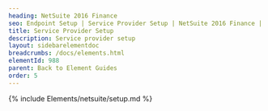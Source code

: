 ```yaml
---
heading: NetSuite 2016 Finance
seo: Endpoint Setup | Service Provider Setup | NetSuite 2016 Finance | Cloud Elements API Docs
title: Service Provider Setup
description: Service provider setup
layout: sidebarelementdoc
breadcrumbs: /docs/elements.html
elementId: 988
parent: Back to Element Guides
order: 5
---
```


{% include Elements/netsuite/setup.md %}